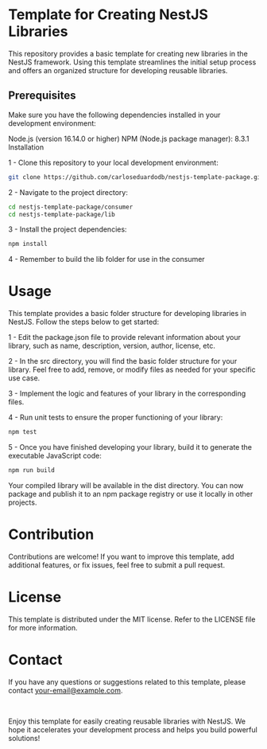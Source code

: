 # Template for Creating NestJS Libraries

This repository provides a basic template for creating new libraries in the NestJS framework. Using this template streamlines the initial setup process and offers an organized structure for developing reusable libraries.

## Prerequisites

Make sure you have the following dependencies installed in your development environment:

Node.js (version 16.14.0 or higher)
NPM (Node.js package manager): 8.3.1
Installation

1 - Clone this repository to your local development environment:

```bash
git clone https://github.com/carloseduardodb/nestjs-template-package.git
```

2 - Navigate to the project directory:

```bash
cd nestjs-template-package/consumer
cd nestjs-template-package/lib
```

3 - Install the project dependencies:

```bash
npm install
```

4 - Remember to build the lib folder for use in the consumer

# Usage

This template provides a basic folder structure for developing libraries in NestJS. Follow the steps below to get started:

1 - Edit the package.json file to provide relevant information about your library, such as name, description, version, author, license, etc.

2 - In the src directory, you will find the basic folder structure for your library. Feel free to add, remove, or modify files as needed for your specific use case.

3 - Implement the logic and features of your library in the corresponding files.

4 - Run unit tests to ensure the proper functioning of your library:

```bash
npm test
```

5 - Once you have finished developing your library, build it to generate the executable JavaScript code:

```bash
npm run build
```

Your compiled library will be available in the dist directory. You can now package and publish it to an npm package registry or use it locally in other projects.

# Contribution

Contributions are welcome! If you want to improve this template, add additional features, or fix issues, feel free to submit a pull request.

# License

This template is distributed under the MIT license. Refer to the LICENSE file for more information.

# Contact

If you have any questions or suggestions related to this template, please contact your-email@example.com.

<br />

Enjoy this template for easily creating reusable libraries with NestJS. We hope it accelerates your development process and helps you build powerful solutions!
